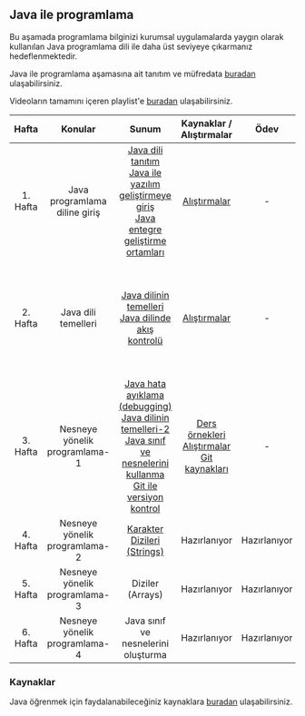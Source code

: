 ##  Java ile programlama

Bu aşamada programlama bilginizi kurumsal uygulamalarda yaygın olarak kullanılan Java programlama dili ile daha üst seviyeye çıkarmanız hedeflenmektedir.

Java ile programlama aşamasına ait tanıtım ve müfredata [buradan](https://drive.google.com/open?id=1nurOHafxOO4w0AjS9xNNIGjFzPQYGwq9) ulaşabilirsiniz.

Videoların tamamını içeren playlist'e [buradan](https://www.youtube.com/playlist?list=PL-4HDqJ7NBMzl0HHdEoRPLr_N2xiEFY8a) ulaşabilirsiniz.

| Hafta     | Konular                     | Sunum                   | Kaynaklar / Alıştırmalar | Ödev | Video |
| :---------: |:---------------------------:|:-----------------------:|:-------------:|:-------------:|:------------------:
| 1. Hafta | Java programlama diline giriş | [Java dili tanıtım](https://drive.google.com/open?id=12zTGVuQtZK4-BFWx2OEamsT4uNN6hHyq)<br>[Java ile yazılım geliştirmeye giriş](https://drive.google.com/open?id=18_299d09UvTGmPg1gvAFY_J5iDFU5o0V)<br>[Java entegre geliştirme ortamları](https://drive.google.com/open?id=1A5wKSkpgm31pZfk71MDwhPZuICtC9mdc) | [Alıştırmalar](week1/exercises.md) | - | [Ders Video-1](https://youtu.be/wE6Vb8xbTGE)<br>[Ders Video-2](https://youtu.be/0KVhpzeTQUY)
| 2. Hafta | Java dili temelleri  | [Java dilinin temelleri](https://drive.google.com/open?id=1ABKaFu3DcT92ovJkTcpwHtFzYpu0CBVu)<br>[Java dilinde akış kontrolü](https://drive.google.com/open?id=1VXziPg8MTqlxnzhRx4AQQCD1mNBVI4Cf) | [Alıştırmalar](week2/exercises.md) | - | [Ders Video-1](https://youtu.be/TU-o3rzZz0o)<br>[Ders Video-2](https://youtu.be/EVUhIIN4snA)<br>[Soru Çözüm Video-1](https://www.youtube.com/watch?v=ax3LswZ4Rfw)<br>[Soru Çözüm Video-2](https://www.youtube.com/watch?v=EmbmhFHkIxc) |
| 3. Hafta | Nesneye yönelik programlama-1  | [Java hata ayıklama (debugging)](https://drive.google.com/open?id=1kkz4MlsGTSfpeFgJizH-ho2GqP5x87r2)<br>[Java dilinin temelleri-2](https://drive.google.com/open?id=1WYnI5JvWUZlkZCzmQRDQEVrDfV1icIE0)<br>[Java sınıf ve nesnelerini kullanma](https://drive.google.com/open?id=1Jk2277AmwJcjw50lxtP1YfjfHhUIjwKB)<br>[Git ile versiyon kontrol](https://drive.google.com/open?id=1zB91iSwq3U1SH0Fza294eKMqhca4hBbD) | [Ders örnekleri](week3)<br>[Alıştırmalar](week3/exercises.md)<br>[Git kaynakları](git.md) | - | [Ders Video-1](https://youtu.be/UEC3J0QFC5E)<br>[Ders Video-2](https://youtu.be/69tbFANtITM)<br>[Git Video-1](https://youtu.be/c3ySXzsbdAA)<br>[Git Video-2](https://youtu.be/LbCqvLRpoZw) |
| 4. Hafta | Nesneye yönelik programlama-2  | [Karakter Dizileri (Strings)](https://drive.google.com/open?id=1qGGU982AfmCMW-3E8MRQhNIlnOKbwmxH) | Hazırlanıyor | Hazırlanıyor | [Ders Video-1](https://youtu.be/fOW9R0vK3cI)<br>[Ders Video-2](https://youtu.be/xH6qJVnHQT4) |
| 5. Hafta | Nesneye yönelik programlama-3  | Diziler (Arrays) | Hazırlanıyor | Hazırlanıyor | Hazırlanıyor | Hazırlanıyor |
| 6. Hafta | Nesneye yönelik programlama-4  | Java sınıf ve nesnelerini oluşturma | Hazırlanıyor | Hazırlanıyor | Hazırlanıyor | Hazırlanıyor |

### Kaynaklar
Java öğrenmek için faydalanabileceğiniz kaynaklara [buradan](resources.md) ulaşabilirsiniz.
